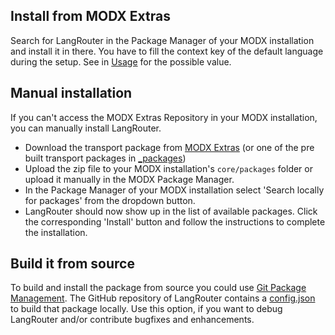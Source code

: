 ## Install from MODX Extras

Search for LangRouter in the Package Manager of your MODX installation and
install it in there. You have to fill the context key of the default language
during the setup. See in [Usage](/usage/) for the possible value.

## Manual installation

If you can't access the MODX Extras Repository in your MODX installation, you
can manually install LangRouter.

* Download the transport package from [MODX Extras](https://modx.com/extras/package/langrouter) (or one of the pre built transport packages in [_packages](https://github.com/Jako/LangRouter/tree/master/_packages))
* Upload the zip file to your MODX installation's `core/packages` folder or upload it manually in the MODX Package Manager.
* In the Package Manager of your MODX installation select 'Search locally for packages' from the dropdown button.
* LangRouter should now show up in the list of available packages. Click the corresponding 'Install' button and follow the instructions to complete the installation.

## Build it from source

To build and install the package from source you could use [Git Package
Management](https://github.com/TheBoxer/Git-Package-Management). The GitHub
repository of LangRouter contains a
[config.json](https://github.com/Jako/LangRouter/blob/master/_build/config.json)
to build that package locally. Use this option, if you want to debug LangRouter
and/or contribute bugfixes and enhancements.
